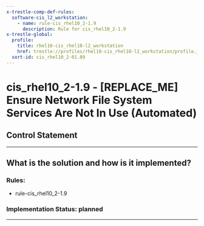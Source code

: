 ```yaml
---
x-trestle-comp-def-rules:
  software-cis_l2_workstation:
    - name: rule-cis_rhel10_2-1.9
      description: Rule for cis_rhel10_2-1.9
x-trestle-global:
  profile:
    title: rhel10-cis_rhel10-l2_workstation
    href: trestle://profiles/rhel10-cis_rhel10-l2_workstation/profile.json
  sort-id: cis_rhel10_2-01.09
---
```


# cis_rhel10_2-1.9 - \[REPLACE_ME\] Ensure Network File System Services Are Not In Use (Automated)

## Control Statement

______________________________________________________________________

## What is the solution and how is it implemented?

<!-- For implementation status enter one of: implemented, partial, planned, alternative, not-applicable -->

<!-- Note that the list of rules under ### Rules: is read-only and changes will not be captured after assembly to JSON -->

<!-- Add control implementation description here for control: cis_rhel10_2-1.9 -->

### Rules:

  - rule-cis_rhel10_2-1.9

### Implementation Status: planned

______________________________________________________________________
